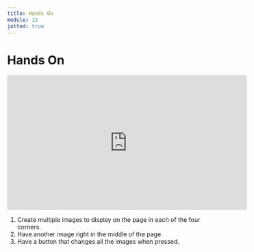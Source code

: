 ```yaml
---
title: Hands On
module: 12
jotted: true
---
```


# Hands On

<iframe width="560" height="315" src="https://www.youtube.com/embed/kSHKNdTrY8Q" frameborder="0" allow="accelerometer; autoplay; encrypted-media; gyroscope; picture-in-picture" allowfullscreen></iframe>

<div id="jotted-demo-1" class="jotted-theme-stacked"></div>

<script>
    new Jotted(document.querySelector("#jotted-demo-1"), {
    files: [
        {
            type: "js",
            hide: false,
            url:"https://raw.githubusercontent.com/Montana-Media-Arts/441-WebTech-Spring2019/master/Week%2011%20Examples/handsonscript.js"
        },
        {
            type: "html",
            hide: false,
            url:"https://raw.githubusercontent.com/Montana-Media-Arts/441-WebTech-Spring2019/master/Week%2011%20Examples/HandsOnExample.html"

    }],
    showBlank: false,
    showResult: true,
    runScripts: true,
    plugins: [
        { name: 'ace', options: { "maxLines": 100, "Lines": 100 } },
        // { name: 'console', options: { autoClear: true } },
    ]
});
</script>

1. Create multiple images to display on the page in each of the four corners.
2. Have another image right in the middle of the page.
3. Have a button that changes all the images when pressed.